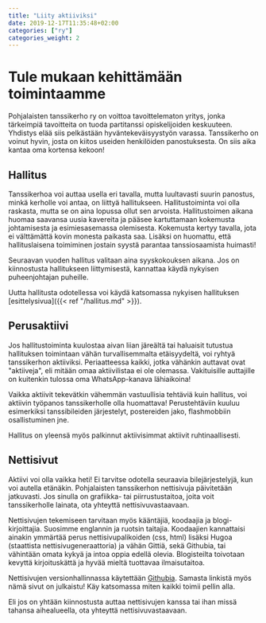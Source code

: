```yaml
---
title: "Liity aktiiviksi"
date: 2019-12-17T11:35:48+02:00
categories: ["ry"]
categories_weight: 2
---
```

# Tule mukaan kehittämään toimintaamme
Pohjalaisten tanssikerho ry on voittoa tavoittelematon yritys, jonka tärkeimpiä tavoitteita on tuoda partitanssi opiskelijoiden keskuuteen. Yhdistys elää siis pelkästään hyväntekeväisyystyön varassa. Tanssikerho on voinut hyvin, josta on kiitos useiden henkilöiden panostuksesta. On siis aika kantaa oma kortensa kekoon!

## Hallitus
Tanssikerhoa voi auttaa usella eri tavalla, mutta luultavasti suurin panostus, minkä kerholle voi antaa, on liittyä hallitukseen. Hallitustoiminta voi olla raskasta, mutta se on aina lopussa ollut sen arvoista. Hallitustoimen aikana huomaa saavansa uusia kavereita ja pääsee kartuttamaan kokemusta johtamisesta ja esimiesasemassa olemisesta. Kokemusta kertyy tavalla, jota ei välttämättä kovin monesta paikasta saa. Lisäksi on huomattu, että hallituslaisena toimiminen jostain syystä parantaa tanssiosaamista huimasti!

Seuraavan vuoden hallitus valitaan aina syyskokouksen aikana. Jos on kiinnostusta hallitukseen liittymisestä, kannattaa käydä nykyisen puheenjohtajan puheille.

Uutta hallitusta odotellessa voi käydä katsomassa nykyisen hallituksen [esittelysivua]({{< ref "/hallitus.md" >}}).

## Perusaktiivi
Jos hallitustoiminta kuulostaa aivan liian järeältä tai haluaisit tutustua hallituksen toimintaan vähän turvallisemmalta etäisyydeltä, voi ryhtyä tanssikerhon aktiiviksi. Periaatteessa kaikki, jotka vähänkin auttavat ovat "aktiiveja", eli mitään omaa aktiivilistaa ei ole olemassa. Vakituisille auttajille on kuitenkin tulossa oma WhatsApp-kanava lähiaikoina!

Vaikka aktiivit tekevätkin vähemmän vastuullisia tehtäviä kuin hallitus, voi aktiivin työpanos tanssikerholle olla huomattava! Perustehtäviin kuuluu esimerkiksi tanssibileiden järjestelyt, postereiden jako, flashmobbiin osallistuminen jne.

Hallitus on yleensä myös palkinnut aktiivisimmat aktiivit ruhtinaallisesti.

## Nettisivut
Aktiivi voi olla vaikka heti! Ei tarvitse odotella seuraavia bilejärjestelyjä, kun voi autella etänäkin. Pohjalaisten tanssikerhon nettisivuja päivitetään jatkuvasti. Jos sinulla on grafiikka- tai piirrustustaitoa, joita voit tanssikerholle lainata, ota yhteyttä nettisivuvastaavaan.

Nettisivujen tekemiseen tarvitaan myös kääntäjiä, koodaajia ja blogi-kirjoittajia. Suosimme englannin ja ruotsin taitajia. Koodaajien kannattaisi ainakin ymmärtää perus nettisivupalikoiden (css, html) lisäksi Hugoa (staattista nettisivugeneraattoria) ja vähän Gittiä, sekä Githubia, tai vähintään omata kykyä ja intoa oppia edellä olevia. Blogisteilta toivotaan kevyttä kirjoituskättä ja hyvää mieltä tuottavaa ilmaisutaitoa.

Nettisivujen versionhallinnassa käytettään [Githubia](https://github.com/pohjalaisten-tanssikerho/web-page). Samasta linkistä myös nämä sivut on julkaistu! Käy katsomassa miten kaikki toimii pellin alla.

Eli jos on yhtään kiinnostusta auttaa nettisivujen kanssa tai ihan missä tahansa aihealueella, ota yhteyttä nettisivuvastaavaan.
